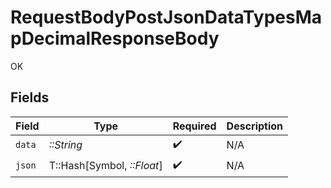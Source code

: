 # RequestBodyPostJsonDataTypesMapDecimalResponseBody

OK


## Fields

| Field                      | Type                       | Required                   | Description                |
| -------------------------- | -------------------------- | -------------------------- | -------------------------- |
| `data`                     | *::String*                 | :heavy_check_mark:         | N/A                        |
| `json`                     | T::Hash[Symbol, *::Float*] | :heavy_check_mark:         | N/A                        |